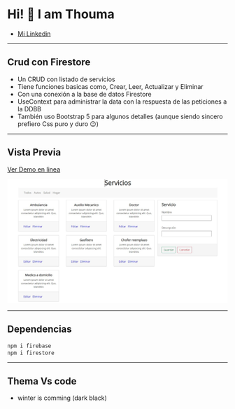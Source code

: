 # Hi! 👋 I am Thouma

- [Mi Linkedin](https://www.linkedin.com/in/richard-allcca-llano/)

---

## Crud con Firestore

- Un CRUD con listado de servicios
- Tiene funciones basicas como, Crear, Leer, Actualizar y Eliminar
- Con una conexión a la base de datos Firestore
- UseContext para administrar la data con la respuesta de las peticiones a la DDBB
- También uso Bootstrap 5 para algunos detalles (aunque siendo sincero prefiero Css puro y duro 😉)

---

## Vista Previa

[Ver Demo en linea]()

![Data](./src/assets/front-solera.jpeg)

---

## Dependencias

    npm i firebase
    npm i firestore

---

## Thema Vs code

- winter is comming (dark black)
